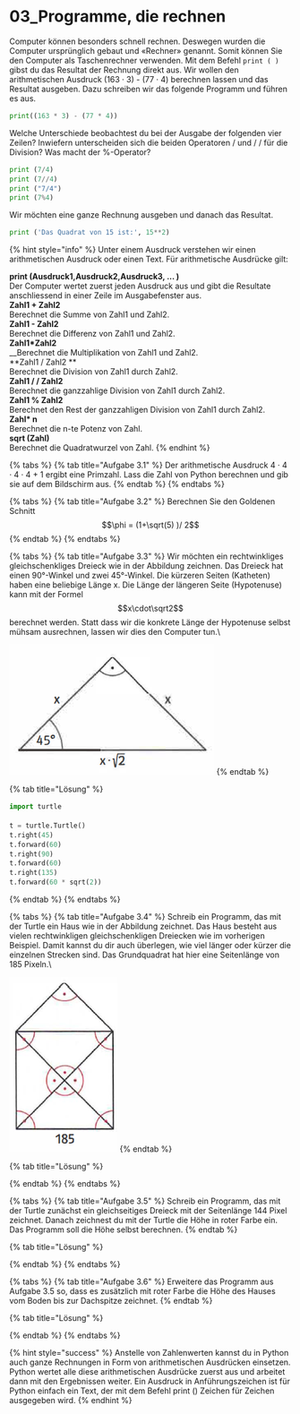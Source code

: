 # 03\_Programme, die rechnen

Computer können besonders schnell rechnen. Deswegen wurden die Computer ursprünglich gebaut und «Rechner» genannt. Somit können Sie den Computer als Taschenrechner verwenden. Mit dem Befehl `print ( )` gibst du das Resultat der Rechnung direkt aus. Wir wollen den arithmetischen Ausdruck (163 · 3) - (77 · 4) berechnen lassen und das Resultat ausgeben. Dazu schreiben wir das folgende Programm und führen es aus.

```python
print((163 * 3) - (77 * 4))
```

Welche Unterschiede beobachtest du bei der Ausgabe der folgenden vier Zeilen? Inwiefern unterscheiden sich die beiden Operatoren / und / / für die Division? Was macht der %-Operator?

```python
print (7/4)
print (7//4)
print ("7/4")
print (7%4)
```

Wir möchten eine ganze Rechnung ausgeben und danach das Resultat.

```python
print ('Das Quadrat von 15 ist:', 15**2)
```

{% hint style="info" %}
Unter einem Ausdruck verstehen wir einen arithmetischen Ausdruck oder einen Text. Für arithmetische Ausdrücke gilt:

**print (Ausdruck1,Ausdruck2,Ausdruck3, ... )**\
Der Computer wertet zuerst jeden Ausdruck aus und gibt die Resultate anschliessend in einer Zeile im Ausgabefenster aus.\
**Zahl1 + Zahl2**\
Berechnet die Summe von Zahl1 und Zahl2.\
**Zahl1 - Zahl2**\
Berechnet die Differenz von Zahl1 und Zahl2.\
**Zahl1\*Zahl2**\
__Berechnet die Multiplikation von Zahl1 und Zahl2.\
**Zahl1 / Zahl2 **\
Berechnet die Division von Zahl1 durch Zahl2.\
**Zahl1 / / Zahl2**\
Berechnet die ganzzahlige Division von Zahl1 durch Zahl2.\
**Zahl1 % Zahl2**\
Berechnet den Rest der ganzzahligen Division von Zahl1 durch Zahl2.\
**Zahl\* n**\
Berechnet die n-te Potenz von Zahl.\
**sqrt (Zahl)**\
Berechnet die Quadratwurzel von Zahl.
{% endhint %}

{% tabs %}
{% tab title="Aufgabe 3.1" %}
Der arithmetische Ausdruck 4 · 4 · 4 · 4 + 1 ergibt eine Primzahl. Lass die Zahl von Python berechnen und gib sie auf dem Bildschirm aus.
{% endtab %}
{% endtabs %}

{% tabs %}
{% tab title="Aufgabe 3.2" %}
Berechnen Sie den Goldenen Schnitt $$\phi = (1+\sqrt(5) )/ 2$$&#x20;
{% endtab %}
{% endtabs %}

{% tabs %}
{% tab title="Aufgabe 3.3" %}
Wir möchten ein rechtwinkliges gleichschenkliges Dreieck wie in der Abbildung zeichnen. Das Dreieck hat einen 90°-Winkel und zwei 45°-Winkel. Die kürzeren Seiten (Katheten) haben eine beliebige Länge x. Die Länge der längeren Seite (Hypotenuse) kann mit der Formel $$x\cdot\sqrt2$$ berechnet werden. Statt dass wir die konkrete Länge der Hypotenuse selbst mühsam ausrechnen, lassen wir dies den Computer tun.\


![Gleichschenkliges Dreieck](<../../.gitbook/assets/grafik (30).png>)
{% endtab %}

{% tab title="Lösung" %}
```python
import turtle

t = turtle.Turtle()
t.right(45)
t.forward(60)
t.right(90)
t.forward(60)
t.right(135)
t.forward(60 * sqrt(2))
```
{% endtab %}
{% endtabs %}

{% tabs %}
{% tab title="Aufgabe 3.4" %}
Schreib ein Programm, das mit der Turtle ein Haus wie in der Abbildung zeichnet. Das Haus besteht aus vielen rechtwinkligen gleichschenkligen Drei­ecken wie im vorherigen Beispiel. Damit kannst du dir auch überlegen, wie viel länger oder kürzer die einzelnen Strecken sind. Das Grundquadrat hat hier eine Seiten­länge von 185 Pixeln.\


![](<../../.gitbook/assets/grafik (31).png>)
{% endtab %}

{% tab title="Lösung" %}

{% endtab %}
{% endtabs %}

{% tabs %}
{% tab title="Aufgabe 3.5" %}
Schreib ein Programm, das mit der Turtle zunächst ein gleichseitiges Dreieck mit der Seitenlänge 144 Pixel zeichnet. Danach zeichnest du mit der Turtle die Höhe in roter Farbe ein. Das Programm soll die Höhe selbst berechnen.
{% endtab %}

{% tab title="Lösung" %}

{% endtab %}
{% endtabs %}

{% tabs %}
{% tab title="Aufgabe 3.6" %}
Erweitere das Programm aus Aufgabe 3.5 so, dass es zusätzlich mit roter Farbe die Höhe des Hauses vom Boden bis zur Dachspitze zeichnet.
{% endtab %}

{% tab title="Lösung" %}

{% endtab %}
{% endtabs %}

{% hint style="success" %}
Anstelle von Zahlenwerten kannst du in Python auch ganze Rechnungen in Form von arithmetischen Ausdrücken einsetzen. Python wertet alle diese arithmetischen Ausdrücke zuerst aus und arbeitet dann mit den Ergebnissen weiter. Ein Ausdruck in Anführungszeichen ist für Python einfach ein Text, der mit dem Befehl print () Zeichen für Zeichen ausgegeben wird.
{% endhint %}
